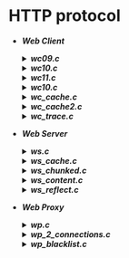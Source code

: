 # HTTP protocol  
- ***Web Client***
  <details> <summary> <b><i>wc09.c</i></b> </summary> 
  Web client that makes an HTTP/0.9 request to the server and reads the response of the server.
  </details>
  <details> <summary> <b><i>wc10.c</i></b> </summary> 
  Web client that makes an HTTP/1.0 request and analyses the response of the server looking for <i>Content-Length</i> header.
  </details>
  <details> <summary> <b><i>wc11.c</i></b> </summary>
  Web client that makes an HTTP/1.1 request and analyses the response of the server looking for either <i>Content-Length</i> or <i>Transfer-Encoding</i> header.
  </details>
  <details> <summary> <b><i>wc10.c</i></b> </summary> 
  Web client that makes an HTTP/1.0 request and analyses the response of the server looking for <i>Content-Length</i> header.
  </details>
  <details> <summary> <b><i>wc_cache.c</i></b> </summary> 
  Web Client with caching implemented using <i>Last-Modified</i> header and <i>HEAD</i> method.
  </details>
  <details> <summary> <b><i>wc_cache2.c</i></b> </summary> 
  Web Client with caching implemented using <i>If-Modified-Since</i> header.
  </details>
  <details> <summary> <b><i>wc_trace.c</i></b> </summary> 
  Web Client that uses the method <i>TRACE</i>, defined in HTTP/1.1 and explained in  <a href="https://tools.ietf.org/html/rfc2616#section-9.8">Section 9.8 of the RFC 2616</a>, and understands if the request was modified by transparent proxies before reaching the server.<br> Web Client is going to be tested on following addresses:
  <ul>
    <li>184.168.221.96 (<a href="www.webtrace.com">www.webtrace.com</a>)</li>
    <li>46.37.17.205 (<a href="www.radioamatori.it">www.radioamatori.it</a>)</li>
  </ul>
  </details>

- ***Web Server***
  <details> <summary> <b><i>ws.c</i></b> </summary> 
  Standard version with management of function calls.
  </details>
  <details> <summary> <b><i>ws_cache.c</i></b> </summary> 
  Web Server with both caching management.
  </details>
  <details> <summary> <b><i>ws_chunked.c</i></b> </summary> 
  Web Server with <i>Transfer-Encoding:chunked</i> header management.
  </details>
  <details> <summary> <b><i>ws_content.c</i></b> </summary> 
  Web Server with Content-Length header.
  </details>
  <details> <summary> <b><i>ws_reflect.c</i></b> </summary> 
  Web Server that replies with message of client, with additional info about client
  </details>
- ***Web Proxy***
  <details> <summary> <b><i>wp.c</i></b> </summary> 
  HTTPS and HTTP management.
  </details>
  <details> <summary> <b><i>wp_2_connections.c</i></b> </summary> 
  Keep-alive and close connections together.
  </details>
  <details> <summary> <b><i>wp_blacklist.c</i></b> </summary> 
  Web Proxy that manages HTTP requests from client, such that if the client has an IP address that is the same of one of 4 IP addresses stored in the proxy (max 4 addresses), the proxy leave the transfering of only HTML or TEXT files.
  </details>
